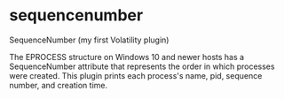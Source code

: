 # sequencenumber
SequenceNumber (my first Volatility plugin)

The EPROCESS structure on Windows 10 and newer hosts has a SequenceNumber attribute that represents the order in which processes were created. This plugin prints each process's name, pid, sequence number, and creation time.

